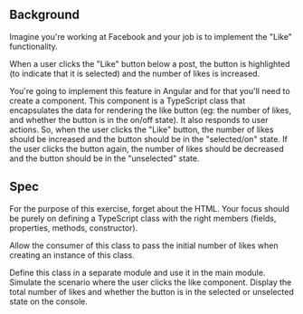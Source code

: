 ## Background 
Imagine you're working at Facebook and your job is to implement the "Like" functionality. 

When a user clicks the "Like" button below a post, the button is highlighted (to indicate that it is selected) and the number of likes is increased. 

You're going to implement this feature in Angular and for that you'll need to create a component. This component is a TypeScript class that encapsulates the data for rendering the like button (eg: the number of likes, and whether the button is in the on/off state). It also responds to user actions. So, when the user clicks the "Like" button, the number of likes should be increased and the button should be in the "selected/on" state. If the user clicks the button again, the number of likes should be decreased and the button should be in the "unselected" state. 

## Spec 
For the purpose of this exercise, forget about the HTML. Your focus should be purely on defining a TypeScript class with the right members (fields, properties, methods, constructor). 

Allow the consumer of this class to pass the initial number of likes when creating an instance of this class. 

Define this class in a separate module and use it in the main module. Simulate the scenario where the user clicks the like component. Display the total number of likes and whether the button is in the selected or unselected state on the console. 